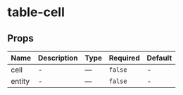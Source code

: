 # table-cell

## Props

<!-- @vuese:table-cell:props:start -->
|Name|Description|Type|Required|Default|
|---|---|---|---|---|
|cell|-|—|`false`|-|
|entity|-|—|`false`|-|

<!-- @vuese:table-cell:props:end -->


